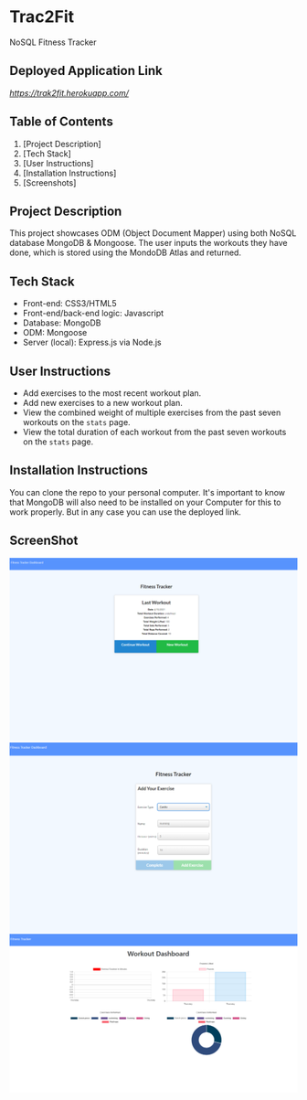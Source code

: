 # Trac2Fit

NoSQL Fitness Tracker

## Deployed Application Link
_https://trak2fit.herokuapp.com/_

## Table of Contents

1. [Project Description]
2. [Tech Stack]
3. [User Instructions] 
4. [Installation Instructions]
5. [Screenshots]

## Project Description 
This project showcases ODM (Object Document Mapper) using both NoSQL database MongoDB & Mongoose. The user inputs the workouts they have done, which is stored using the MondoDB Atlas and returned.


## Tech Stack

* Front-end: CSS3/HTML5
* Front-end/back-end logic: Javascript
* Database: MongoDB
* ODM: Mongoose 
* Server (local): Express.js via Node.js


## User Instructions
  * Add exercises to the most recent workout plan.
  * Add new exercises to a new workout plan.
  * View the combined weight of multiple exercises from the past seven workouts on the `stats` page.
  * View the total duration of each workout from the past seven workouts on the `stats` page.

## Installation Instructions
You can clone the repo to your personal computer. It's important to know that MongoDB will also need to be installed on your Computer for this to work properly. But in any case you can use the deployed link.

## ScreenShot

![Home](assets\screenshots\homescreen.PNG)
![Add](assets\screenshots\addscreen.PNG)
![Dashboard](assets\screenshots\dashscreen.PNG)